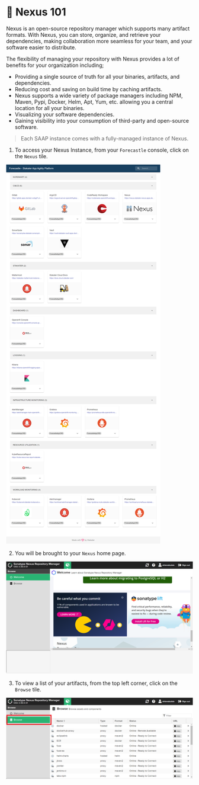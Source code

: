 # 🐋 Nexus 101

Nexus is an open-source repository manager which supports many artifact formats. With Nexus, you can store, organize, and retrieve your dependencies, making collaboration more seamless for your team, and your software easier to distribute.

The flexibility of managing your repository  with Nexus provides a lot of benefits for your organization including;

- Providing a single source of truth for all your binaries, artifacts, and dependencies.
- Reducing cost and saving on build time by caching artifacts.
- Nexus supports a wide variety of package managers including NPM, Maven, Pypi, Docker, Helm, Apt, Yum, etc. allowing you a central location for all your binaries.
- Visualizing your software dependencies.
- Gaining visibility into your consumption of third-party and open-source software.

> Each SAAP instance comes with a fully-managed instance of Nexus. 

1. To access your Nexus Instance, from your `Forecastle` console, click on the `Nexus` tile.

![forecastle-page](./images/forecastle-gitlab1.png)

2. You will be brought to your `Nexus` home page.

![nexus_home](./images/nexus-home.png)

3. To view a list of your artifacts, from the top left corner, click on the `Browse` tile.

![nexus_artifacts](./images/nexus-artifacts.png)







